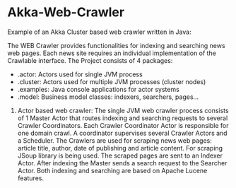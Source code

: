 # Akka-Web-Crawler
Example of an Akka Cluster based web crawler written in Java:

The WEB Crawler provides functionalities for indexing and searching news web pages. Each news site requires an individual implementation of the Crawlable interface. The Project consists of 4 packages:
- .actor: Actors used for single JVM process 
- .cluster: Actors used for multiple JVM processes (cluster nodes)
- .examples: Java console applications for actor systems
- .model: Business model classes: indexers, searchers, pages...

1. Actor based web crawler:
The single JVM web crawler process consists of 1 Master Actor that routes indexing and searching requests to several Crawler Coordinators. Each Crawler Coordinator Actor is responsible for one domain crawl. A coordinator supervises several Crawler Actors and a Scheduler. The Crawlers are used for scraping news web pages: article title, author, date of publishing and article content. For scraping JSoup library is being used. The scraped pages are sent to an Indexer Actor. After indexing the Master sends a search request to the Searcher Actor. Both indexing and searching are based on Apache Lucene features.
